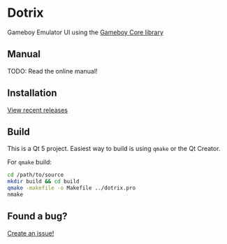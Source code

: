 # Dotrix
Gameboy Emulator UI using the [Gameboy Core library](https://github.com/nnarain/gameboy)

Manual
------

TODO:
Read the online manual!

Installation
------------

[View recent releases](https://github.com/nnarain/dotrix/releases)

Build
-----

This is a Qt 5 project. Easiest way to build is using `qmake` or the Qt Creator.

For `qmake` build:

```bash
cd /path/to/source
mkdir build && cd build
qmake -makefile -o Makefile ../dotrix.pro
nmake
```

Found a bug?
------------

[Create an issue!](https://github.com/nnarain/dotrix/issues)

